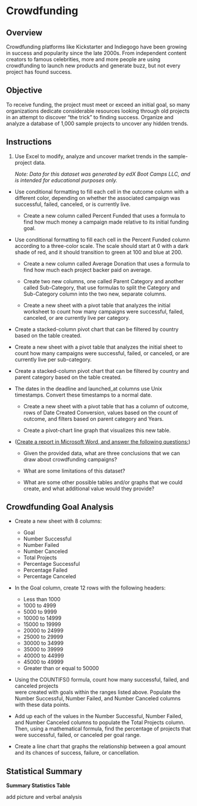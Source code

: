 # Crowdfunding

## Overview

Crowdfunding platforms like Kickstarter and Indiegogo have been growing in success and popularity since the late 2000s. From independent content creators to famous celebrities, more and more people are using crowdfunding to launch new products and generate buzz, but not every project has found success.

## Objective
To receive funding, the project must meet or exceed an initial goal, so many organizations dedicate considerable resources looking through old projects in an attempt to discover “the trick” to finding success. Organize and analyze a database of 1,000 sample projects to uncover any hidden trends.

## Instructions

1. Use Excel to modify, analyze and uncover market trends in the sample-project data.

    _Note:  Data for this dataset was generated by edX Boot Camps LLC, and is intended for        educational purposes only._

  - Use conditional formatting to fill each cell in the outcome column with a different          color, depending on whether the associated campaign was successful, failed, canceled,        or is currently live.

    - Create a new column called Percent Funded that uses a formula to find how much money         a campaign made relative to its initial funding goal.

  - Use conditional formatting to fill each cell in the Percent Funded column according to       a three-color scale. The scale should start at 0 with a dark shade of red, and it            should transition to green at 100 and blue at 200.

    - Create a new column called Average Donation that uses a formula to find how much each        project backer paid on average.

    - Create two new columns, one called Parent Category and another called Sub-Category,          that use formulas to split the Category and Sub-Category column into the two new,            separate columns.

    - Create a new sheet with a pivot table that analyzes the initial worksheet to count           how many campaigns were successful, failed, canceled, or are currently live per              category.

- Create a stacked-column pivot chart that can be filtered by country based on the table       created.

- Create a new sheet with a pivot table that analyzes the initial sheet to count how many 
  campaigns were successful, failed, or canceled, or are currently live per sub-category.

- Create a stacked-column pivot chart that can be filtered by country and parent category      based on the table created.

- The dates in the deadline and launched_at columns use Unix timestamps. Convert these         timestamps to a normal date.

  - Create a new sheet with a pivot table that has a column of outcome, rows of Date             Created Conversion, values based on the count of outcome, and filters based on parent        category and Years.

  - Create a pivot-chart line graph that visualizes this new table.

- ([Create a report in Microsoft Word, and answer the following questions:](https://github.com/kgregart/excel-challenge/blob/main/Crowdfunding%20Analysis.pdf))

  - Given the provided data, what are three conclusions that we can draw about crowdfunding      campaigns?

  - What are some limitations of this dataset?

  - What are some other possible tables and/or graphs that we could create, and what             additional value would they provide?

## Crowdfunding Goal Analysis

- Create a new sheet with 8 columns:

    - Goal
    - Number Successful
    - Number Failed
    - Number Canceled
    - Total Projects
    - Percentage Successful
    - Percentage Failed
    - Percentage Canceled

- In the Goal column, create 12 rows with the following headers:

    - Less than 1000
    - 1000 to 4999
    - 5000 to 9999
    - 10000 to 14999
    - 15000 to 19999
    - 20000 to 24999
    - 25000 to 29999
    - 30000 to 34999
    - 35000 to 39999
    - 40000 to 44999
    - 45000 to 49999
    - Greater than or equal to 50000

- Using the COUNTIFS() formula, count how many successful, failed, and canceled projects     
  were created with goals within the ranges listed above. Populate the Number Successful,      Number Failed, and Number Canceled columns with these data points.

- Add up each of the values in the Number Successful, Number Failed, and Number Canceled       columns to populate the Total Projects column. Then, using a mathematical formula, find      the percentage of projects that were successful, failed, or canceled per goal range.

- Create a line chart that graphs the relationship between a goal amount and its chances of    success, failure, or cancellation.

## Statistical Summary

__Summary Statistics Table__ 

add picture and verbal analysis
